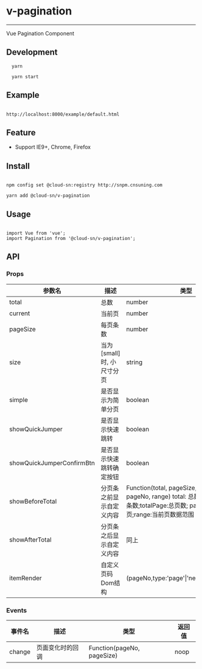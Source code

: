 # v-pagination

---

Vue Pagination Component

## Development

```
  yarn

  yarn start
```

## Example

```

http://localhost:8000/example/default.html

```

## Feature

- Support IE9+, Chrome, Firefox

## Install

```

npm config set @cloud-sn:registry http://snpm.cnsuning.com

yarn add @cloud-sn/v-pagination

```

## Usage

```

import Vue from 'vue';
import Pagination from '@cloud-sn/v-pagination';

```

## API

### Props

|参数名                   |描述                      |类型               |默认              |
|------------------------|--------------------------|-------------------|---------------------|
|total                   |总数                       |number              |0                   |
|current                 |当前页                     |number              |1                   |
|pageSize                |每页条数                   |number             |10                  |
|size                    |当为[small]时, 小尺寸分页   |string             |''                  |
|simple                  |是否显示为简单分页          |boolean            |false               |
|showQuickJumper         |是否显示快速跳转            |boolean            |false               |
|showQuickJumperConfirmBtn|是否显示快速跳转确定按钮    |boolean            |true                |
|showBeforeTotal          |分页条之前显示自定义内容    |Function(total, pageSize, totalPage, pageNo, range) total: 总数; pageSize: 每页条数;totalPage:总页数; pageNo: 当前页;range:当前页数据范围|noop                |
|showAfterTotal           |分页条之后显示自定义内容    |同上               |noop                |
|itemRender               |自定义页码Dom结构          |(pageNo,type:'page'\|'next'\|'prev')=>String|- |


### Events
|事件名                   |描述                       |类型                |返回值              |
|------------------------|---------------------------|--------------------|--------------------|
|change                  |页面变化时的回调             |Function(pageNo, pageSize)|noop          |
 
   
       

